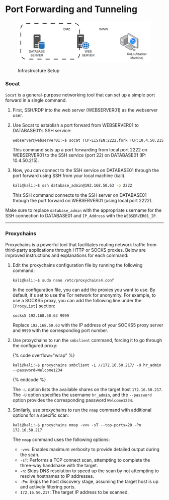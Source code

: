 # Port Forwarding and Tunneling

<figure><img src=".gitbook/assets/port_forward.png" alt=""><figcaption><p>Infrastructure Setup</p></figcaption></figure>



### Socat

`Socat` is a general-purpose networking tool that can set up a simple port forward in a single command.

1. First, SSH/RDP into the web server (WEBSERVER01) as the webserver user.
2.  Use Socat to establish a port forward from WEBSERVER01 to DATABASE01's SSH service:

    ```bash
    webserver@webserver01:~$ socat TCP-LISTEN:2222,fork TCP:10.4.50.215:22
    ```

    This command sets up a port forwarding from local port 2222 on WEBSERVER01 to the SSH service (port 22) on DATABASE01 (IP: 10.4.50.215).
3.  Now, you can connect to the SSH service on DATABASE01 through the port forward using SSH from your local machine (kali).

    ```bash
    kali@kali:~$ ssh database_admin@192.168.50.63 -p 2222
    ```

    This SSH command connects to the SSH server on DATABASE01 through the port forward on WEBSERVER01 (using local port 2222).

Make sure to replace `database_admin` with the appropriate username for the SSH connection to DATABASE01 and `IP_Address` with the `WEBSERVER01_IP`.

***

### Proxychains

Proxychains is a powerful tool that facilitates routing network traffic from third-party applications through HTTP or SOCKS proxies. Below are improved instructions and explanations for each command:

1.  Edit the proxychains configuration file by running the following command:

    ```bash
    kali@kali:~$ sudo nano /etc/proxychains4.conf
    ```

    In the configuration file, you can add the proxies you want to use. By default, it's set to use the Tor network for anonymity. For example, to use a SOCKS5 proxy, you can add the following line under the `[ProxyList]` section:

    ```
    socks5 192.168.50.63 9999
    ```

    Replace `192.168.50.63` with the IP address of your SOCKS5 proxy server and `9999` with the corresponding port number.
2.  Use proxychains to run the `smbclient` command, forcing it to go through the configured proxy:

    {% code overflow="wrap" %}
    ```
    kali@kali:~$ proxychains smbclient -L //172.16.50.217/ -U hr_admin --password=Welcome1234
    ```
    {% endcode %}

    The `-L` option lists the available shares on the target host `172.16.50.217`. The `-U` option specifies the username `hr_admin`, and the `--password` option provides the corresponding password `Welcome1234`.
3.  Similarly, use proxychains to run the `nmap` command with additional options for a specific scan:

    ```
    kali@kali:~$ proxychains nmap -vvv -sT --top-ports=20 -Pn 172.16.50.217
    ```

    The `nmap` command uses the following options:

    * `-vvv`: Enables maximum verbosity to provide detailed output during the scan.
    * `-sT`: Performs a TCP connect scan, attempting to complete the three-way handshake with the target.
    * `-n`: Skips DNS resolution to speed up the scan by not attempting to resolve hostnames to IP addresses.
    * `-Pn`: Skips the host discovery stage, assuming the target host is up and actively filtering ports.
    * `172.16.50.217`: The target IP address to be scanned.
